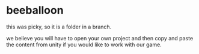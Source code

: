 # beeballoon
this was picky, so it is a folder in a branch.

we believe you will have to open your own project and then copy and paste the content from unity if you would like to work with our game.
